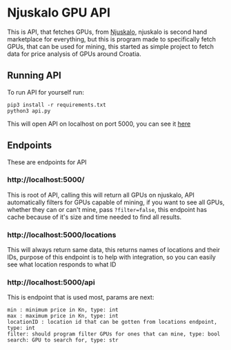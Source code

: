 # Njuskalo GPU API

This is API, that fetches GPUs, from [Njuskalo](https://www.njuskalo.hr/), njuskalo is second hand marketplace for everything, but this is program made to specifically fetch GPUs, that can be used for mining, this started as simple project to fetch data for price analysis of GPUs around Croatia.

## Running API
To run API for yourself run:
```
pip3 install -r requirements.txt
python3 api.py
```

This will open API on localhost on port 5000, you can see it [here](http://localhost:5000/)

## Endpoints

These are endpoints for API

### http://localhost:5000/

This is root of API, calling this will return all GPUs on njuskalo, API automatically filters for GPUs capable of mining, if you want to see all GPUs, whether they can or can't mine, pass `?filter=false`, this endpoint has cache because of it's size and time needed to find all results.


### http://localhost:5000/locations

This will always return same data, this returns names of locations and their IDs, purpose of this endpoint is to help with integration, so you can easily see what location responds to what ID

### http://localhost:5000/api

This is endpoint that is used most, params are next:
```
min : minimum price in Kn, type: int
max : maximum price in Kn, type: int
locationID : location id that can be gotten from locations endpoint, type: int
filter: should program filter GPUs for ones that can mine, type: bool
search: GPU to search for, type: str
```
